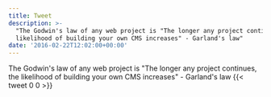 ```yaml
---
title: Tweet
description: >-
  "The Godwin's law of any web project is "The longer any project continues, the
  likelihood of building your own CMS increases" - Garland's law"
date: '2016-02-22T12:02:00+00:00'
---
```

The Godwin's law of any web project is "The longer any project continues, the likelihood of building your own CMS increases" - Garland's law
      {{< tweet 0 0 >}}
    

